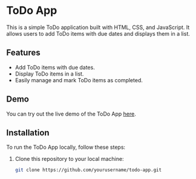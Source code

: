 # ToDo App

This is a simple ToDo application built with HTML, CSS, and JavaScript. It allows users to add ToDo items with due dates and displays them in a list.

## Features

- Add ToDo items with due dates.
- Display ToDo items in a list.
- Easily manage and mark ToDo items as completed.

## Demo

You can try out the live demo of the ToDo App [here](#).

## Installation

To run the ToDo App locally, follow these steps:

1. Clone this repository to your local machine:

   ```bash
   git clone https://github.com/yourusername/todo-app.git
